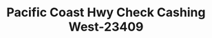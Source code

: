 ---
f_zip-code: 90710
f_state-code: CA
title: Pacific Coast Hwy Check Cashing West-23409
f_phone: 310-326-6366
f_city-only: Harbor City
f_address: 1111 Pacific Coast Highway Suite 16 Harbor City
f_location-unique-id: '23409'
slug: pacific-coast-hwy-check-cashing-west-23409
updated-on: '2024-05-30T13:46:58.046Z'
created-on: '2024-05-30T13:36:59.803Z'
published-on: '2024-05-30T13:54:32.469Z'
f_city-state: cms/city/harbor-city-ca.md
f_company: cms/company/pacific-coast-hwy-check-cashing-west.md
f_state: cms/state/california.md
layout: '[payday-loan].html'
tags: payday-loan
---